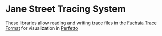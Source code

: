 # Jane Street Tracing System

These libraries allow reading and writing trace files in the [Fuchsia
Trace Format][1] for visualization in [Perfetto][2]

[1]: https://fuchsia.dev/fuchsia-src/reference/tracing/trace-format
[2]: https://perfetto.dev/
